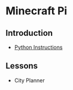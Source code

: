 # Minecraft Pi

## Introduction 

* [Python Instructions](/Minecraft-Pi/introduction)

## Lessons

* City Planner